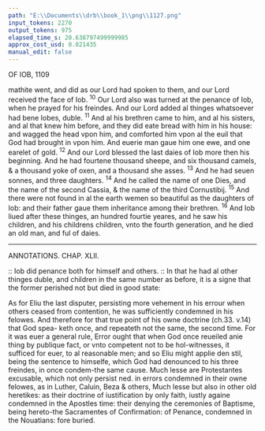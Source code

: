```yaml
---
path: "E:\\Documents\\drb\\book_1\\png\\1127.png"
input_tokens: 2270
output_tokens: 975
elapsed_time_s: 20.638797499999985
approx_cost_usd: 0.021435
manual_edit: false
---
```

OF IOB, 1109

mathite went, and did as our Lord had spoken to them, and our Lord received the face of Iob. <sup>10</sup> Our Lord also was turned at the penance of Iob, when he prayed for his freindes. And our Lord added al thinges whatsoever had bene Iobes, duble. <sup>11</sup> And al his brethren came to him, and al his sisters, and al that knew him before, and they did eate bread with him in his house: and wagged the head vpon him, and comforted him vpon al the euil that God had brought in vpon him. And euerie man gaue him one ewe, and one earelet of gold. <sup>12</sup> And our Lord blessed the last daies of Iob more then his beginning. And he had fourtene thousand sheepe, and six thousand camels, & a thousand yoke of oxen, and a thousand she asses. <sup>13</sup> And he had seuen sonnes, and three daughters. <sup>14</sup> And he called the name of one Dies, and the name of the second Cassia, & the name of the third Cornustibij. <sup>15</sup> And there were not found in al the earth wemen so beautiful as the daughters of Iob: and their father gaue them inheritance among their brethren. <sup>16</sup> And Iob liued after these thinges, an hundred fourtie yeares, and he saw his children, and his childrens children, vnto the fourth generation, and he died an old man, and ful of daies.

<hr>

ANNOTATIONS.
CHAP. XLII.

[^1]: Iob haue not spoken right, as my seruant Iob] Holie Iob being throughly tried God by his in the fornace of tribulation, and by diuine instruction confirmed in perfect sentence con-patience, and other vertues, God at last gaue sentence, condemning the guiltie, demned the and iustifying the innocent: in plaine termes pronouncing that Eliphaz, Baldad, error of Iobs and Sophar had not spoken right before him, as his seruant Iob. And so these freindes, and three being conuinced, that notwithstanding their former pretence of defen- iustified his ding Gods cause, they had erred, and Iob had maintained the truth, they sub- assertion. mitted themselues as faultie, and humbly did penance, bringing their oblations for sacrifice to Iob, as they were commanded. v. 8 &c.9

<aside>:: Iob did penance both for himself and others. :: In that he had al other thinges duble, and children in the same number as before, it is a signe that the former perished not but died in good state:</aside>

As for Eliu the last disputer, persisting more vehement in his errour when others ceased from contention, he was sufficiently condemned in his felowes. And therefore for that true point of his owne doctrine (ch.33. v.14) that God spea- keth once, and repeateth not the same, the second time. For it was euer a general rule, Error ought that when God once reueiled anie thing by publique fact, or vnto competent not to be hol-witnesses, it sufficed for euer, to al reasonable men; and so Eliu might applie den stil, being the sentence to himselfe, which God had denounced to his three freindes, in once condem-the same cause. Much lesse are Protestantes excusable, which not only persist ned. in errors condemned in their owne felowes, as in Luther, Caluin, Beza & others, Much lesse but also in other old heretikes: as their doctrine of iustification by only faith, iustly againe condemned in the Apostles time: their denying the ceremonies of Baptisme, being hereto-the Sacramentes of Confirmation: of Penance, condemned in the Nouatians: fore buried.